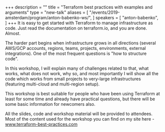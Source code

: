 +++
description = ""
title = "Terraform best practices with examples and arguments"
type = "new-talk"
aliases = [
        "/events/2019-amsterdam/program/anton-babenko-ws/",
]
speakers = [
        "anton-babenko",
]
+++
It is easy to get started with Terraform to manage infrastructure as code. Just read the documentation on terraform.io, and you are done. Almost.

The harder part begins when infrastructure grows in all directions (several AWS/GCP accounts, regions, teams, projects, environments, external integrations). One of the most frequent questions is "how to structure code".

In this workshop, I will explain many of challenges related to that, what works, what does not work, why so, and most importantly I will show all the code which works from small projects to very-large infrastructures (featuring multi-cloud and multi-region setup).

This workshop is best suitable for people who have been using Terraform at least for some time and already have practical questions, but there will be some basic information for newcomers also.

All the slides, code and workshop material will be provided to attendees. Most of the content used for the workshop you can find on my site here - www.terraform-best-practices.com